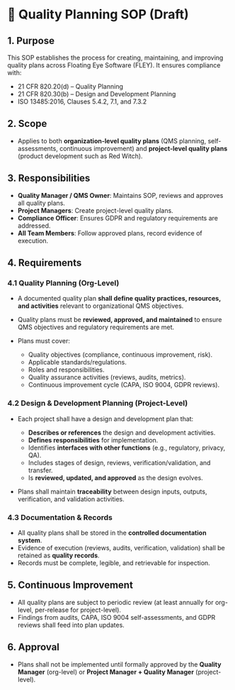 # 📘 Quality Planning SOP (Draft)

## **1. Purpose**

This SOP establishes the process for creating, maintaining, and improving quality plans across Floating Eye Software (FLEY). It ensures compliance with:

* 21 CFR 820.20(d) – Quality Planning
* 21 CFR 820.30(b) – Design and Development Planning
* ISO 13485:2016, Clauses 5.4.2, 7.1, and 7.3.2

## **2. Scope**

* Applies to both **organization-level quality plans** (QMS planning, self-assessments, continuous improvement) and **project-level quality plans** (product development such as Red Witch).

## **3. Responsibilities**

* **Quality Manager / QMS Owner**: Maintains SOP, reviews and approves all quality plans.
* **Project Managers**: Create project-level quality plans.
* **Compliance Officer**: Ensures GDPR and regulatory requirements are addressed.
* **All Team Members**: Follow approved plans, record evidence of execution.

## **4. Requirements**

### **4.1 Quality Planning (Org-Level)**

* A documented quality plan **shall define quality practices, resources, and activities** relevant to organizational QMS objectives.
* Quality plans must be **reviewed, approved, and maintained** to ensure QMS objectives and regulatory requirements are met.
* Plans must cover:

  * Quality objectives (compliance, continuous improvement, risk).
  * Applicable standards/regulations.
  * Roles and responsibilities.
  * Quality assurance activities (reviews, audits, metrics).
  * Continuous improvement cycle (CAPA, ISO 9004, GDPR reviews).

### **4.2 Design & Development Planning (Project-Level)**

* Each project shall have a design and development plan that:

  * **Describes or references** the design and development activities.
  * **Defines responsibilities** for implementation.
  * Identifies **interfaces with other functions** (e.g., regulatory, privacy, QA).
  * Includes stages of design, reviews, verification/validation, and transfer.
  * Is **reviewed, updated, and approved** as the design evolves.
* Plans shall maintain **traceability** between design inputs, outputs, verification, and validation activities.

### **4.3 Documentation & Records**

* All quality plans shall be stored in the **controlled documentation system**.
* Evidence of execution (reviews, audits, verification, validation) shall be retained as **quality records**.
* Records must be complete, legible, and retrievable for inspection.

## **5. Continuous Improvement**

* All quality plans are subject to periodic review (at least annually for org-level, per-release for project-level).
* Findings from audits, CAPA, ISO 9004 self-assessments, and GDPR reviews shall feed into plan updates.

## **6. Approval**

* Plans shall not be implemented until formally approved by the **Quality Manager** (org-level) or **Project Manager + Quality Manager** (project-level).
